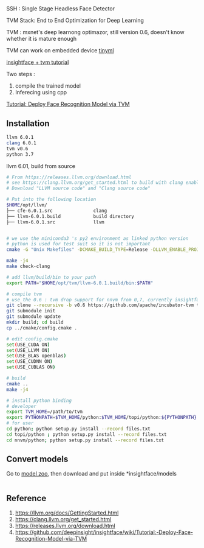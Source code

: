 # 

SSH : Single Stage Headless Face Detector

TVM Stack: End to End Optimization for Deep Learning

TVM : mxnet's deep learnong optimazor, still version 0.6, doesn't know whether it is mature enough

TVM can work on embedded device [tinyml](https://tvm.apache.org/2020/06/04/tinyml-how-tvm-is-taming-tiny)


[insightface + tvm tutorial](https://github.com/deepinsight/insightface/wiki/Tutorial:-Deploy-Face-Recognition-Model-via-TVM)

Two steps : 
1. compile the trained model
2. Inferecing using cpp


[Tutorial: Deploy Face Recognition Model via TVM](https://github.com/deepinsight/insightface/wiki/Tutorial:-Deploy-Face-Recognition-Model-via-TVM)

## Installation

```bash
llvm 6.0.1
clang 6.0.1
tvm v0.6
python 3.7
```

llvm 6.01, build from source

```bash
# From https://releases.llvm.org/download.html
# see https://clang.llvm.org/get_started.html to build with clang enabled
# Download "LLVM source code" and "Clang source code"

# Put into the following location
$HOME/opt/llvm/
├── cfe-6.0.1.src               clang
├── llvm-6.0.1.build            build directory
├── llvm-6.0.1.src              llvm


# we use the miniconda3 's py2 environment as linked python version
# python is used for test suit so it is not important
cmake -G "Unix Makefiles" -DCMAKE_BUILD_TYPE=Release -DLLVM_ENABLE_PROJECTS=cfe-6.0.1.src -DPYTHON_EXECUTABLE=/home/gachiemchiep/miniconda3/envs/py2/bin/python ../llvm-6.0.1.src

make -j4
make check-clang

# add llvm/build/bin to your path
export PATH="$HOME/opt/tvm/llvm-6.0.1.build/bin:$PATH"

# compile tvm
# use the 0.6 : tvm drop support for nnvm from 0,7, currently insightface using nnvm
git clone --recursive -b v0.6 https://github.com/apache/incubator-tvm tvm
git submodule init
git submodule update
mkdir build; cd build
cp ../cmake/config.cmake .

# edit config.cmake
set(USE_CUDA ON)
set(USE_LLVM ON)
set(USE_BLAS openblas)
set(USE_CUDNN ON)
set(USE_CUBLAS ON)

# build
cmake ..
make -j4

# install python binding
# developer
export TVM_HOME=/path/to/tvm
export PYTHONPATH=$TVM_HOME/python:$TVM_HOME/topi/python:${PYTHONPATH}
# for user
cd python; python setup.py install --record files.txt
cd topi/python ; python setup.py install --record files.txt
cd nnvm/python; python setup.py install --record files.txt
```

## Convert models

Go to [model zoo](https://github.com/deepinsight/insightface/wiki/Model-Zoo), then download and put inside *insightface/models

```bash


```

## Reference

1. https://llvm.org/docs/GettingStarted.html
2.  https://clang.llvm.org/get_started.html
3. https://releases.llvm.org/download.html
4. https://github.com/deepinsight/insightface/wiki/Tutorial:-Deploy-Face-Recognition-Model-via-TVM